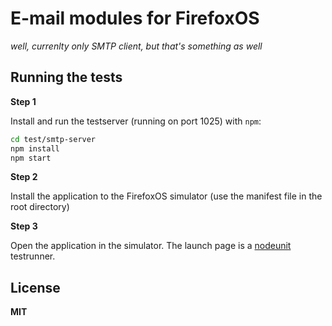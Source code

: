 # E-mail modules for FirefoxOS

*well, currenlty only SMTP client, but that's something as well*

## Running the tests

**Step 1**

Install and run the testserver (running on port 1025) with `npm`:

```bash
cd test/smtp-server
npm install
npm start
```

**Step 2**

Install the application to the FirefoxOS simulator (use the manifest file in the root directory)

**Step 3**

Open the application in the simulator. The launch page is a [nodeunit](https://github.com/caolan/nodeunit) testrunner.

## License

**MIT**